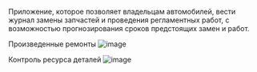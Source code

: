 Приложение, которое позволяет владельцам автомобилей, вести журнал замены запчастей и проведения регламентных работ, с возможностью прогнозирования сроков предстоящих замен и работ.


Произведенные ремонты
![image](https://user-images.githubusercontent.com/20811210/113732821-962a1080-9702-11eb-867e-fb11ae8d1e8e.png)

Контроль ресурса деталей
![image](https://user-images.githubusercontent.com/20811210/113732935-ae9a2b00-9702-11eb-8be1-6dd2869b0c65.png)
